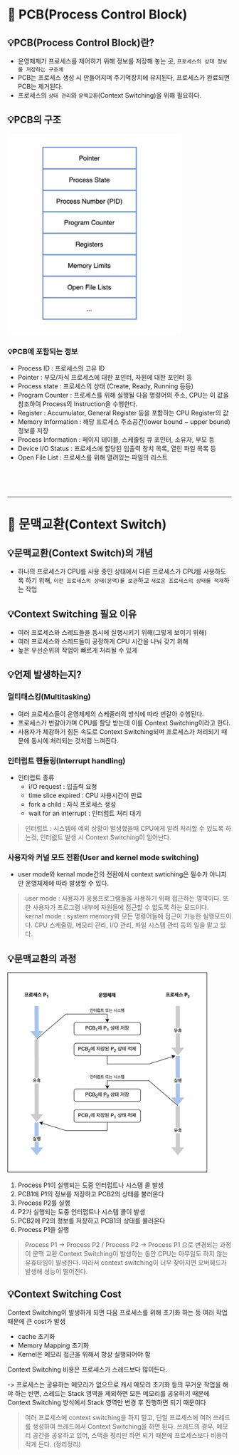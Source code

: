 # 📌 PCB(Process Control Block)
## 💡PCB(Process Control Block)란?
- 운영체제가 프로세스를 제어하기 위해 정보를 저장해 놓는 곳, `프로세스의 상태 정보를 저장하는 구조체`
- PCB는 프로세스 생성 시 만들어지며 주기억장치에 유지된다, 프로세스가 완료되면 PCB는 제거된다.
- 프로세스의 `상태 관리`와 `문맥교환`(Context Switching)을 위해 필요하다.

## 💡PCB의 구조

<img src="img/os_pcb_01.png" height="450">

### 💡PCB에 포함되는 정보
- Process ID : 프로세스의 고유 ID
- Pointer : 부모/자식 프로세스에 대한 포인터, 자원에 대한 포인터 등
- Process state : 프로세스의 상태 (Create, Ready, Running 등등)
- Program Counter : 프로세스를 위해 실행될 다음 명령어의 주소, CPU는 이 값을 참조하여 Process의 Instruction을 수행한다.
- Register : Accumulator, General Register 등을 포함하는 CPU Register의 값
- Memory Information : 해당 프로세스 주소공간(lower bound ~ upper bound) 정보를 저장
- Process Information : 페이지 테이블, 스케줄링 큐 포인터, 소유자, 부모 등
- Device I/O Status : 프로세스에 할당된 입출력 장치 목록, 열린 파일 목록 등
- Open File List : 프로세스를 위해 열려있는 파일의 리스트

<br>
<br>
<br>

---

# 📌 문맥교환(Context Switch)

## 💡문맥교환(Context Switch)의 개념
- 하나의 프로세스가 CPU를 사용 중인 상태에서 다른 프로세스가 CPU를 사용하도록 하기 위해, `이전 프로세스의 상태(문맥)를 보관`하고 `새로운 프로세스의 상태를 적재`하는 작업

## 💡Context Switching 필요 이유
- 여러 프로세스와 스레드들을 동시에 실행시키기 위해(그렇게 보이기 위해)
- 여러 프로세스와 스레드들이 공정하게 CPU 시간을 나눠 갖기 위해
- 높은 우선순위의 작업이 빠르게 처리될 수 있게

## 💡언제 발생하는지?

### 멀티태스킹(Multitasking)
- 여러 프로세스들이 운영체제의 스케줄러의 방식에 따라 번갈아 수행된다.
- 프로세스가 번갈아가며 CPU를 할당 받는데 이를 Context Switching이라고 한다.
- 사용자가 체감하기 힘든 속도로 Context Switching되며 프로세스가 처리되기 때문에 동시에 처리되는 것처럼 느껴진다.

### 인터럽트 핸들링(Interrupt handling)

- 인터럽트 종류
    - I/O request : 입출력 요청
    - time slice expired : CPU 사용시간이 만료
    - fork a child : 자식 프로세스 생성
    - wait for an interrupt : 인터럽트 처리 대기

> 인터럽트 : 시스템에 예외 상황이 발생했을때 CPU에게 알려 처리할 수 있도록 하는것, 인터럾트 발생 시 Context Switching이 일어난다.


### 사용자와 커널 모드 전환(User and kernel mode switching)
- user mode와 kernal mode간의 전환에서 context swtiching은 필수가 아니지만 운영체제에 따라 발생할 수 있다.

> user mode : 사용자가 응용프로그램들을 사용하기 위해 접근하는 영역이다. 또한 사용자가 프로그램 내부에 자원들에 접근할 수 없도록 하는 모드이다.<br>
kernal mode : system memory롸 모든 명령어들에 접근이 가능한 실행모드이다. CPU 스케줄링, 메모리 관리, I/O 관리, 파일 시스템 관리 등의 일을 맡고 있다.


## 💡문맥교환의 과정
<img src="img/os_context_switch_01.png" height="450">

1. Process P1이 실행되는 도중 인터럽트나 시스템 콜 발생
2. PCB1에 P1의 정보를 저장하고 PCB2의 상태를 불러온다
3. Process P2를 실행
4. P2가 실행되는 도중 인터럽트나 시스템 콜이 발생
5. PCB2에 P2의 정보를 저장하고 PCB1의 상태를 불러온다
6. Process P1을 실행

> Process P1 -> Process P2 / Process P2 -> Process P1 으로 변경되는 과정이 문맥 교환
> Context Switching이 발생하는 동안 CPU는 아무일도 하지 않는 유휴타임이 발생한다. 따라서 context switching이 너무 잦아지면 오버헤드가 발생해 성능이 떨어진다.


## 💡Context Switching Cost
Context Switching이 발생하게 되면 다음 프로세스를 위해 초기화 하는 등 여러 작업 때문에 큰 cost가 발생
- cache 초기화
- Memory Mapping 초기화
- Kernel은 메모리 접근을 위해서 항상 실행되어야 함

Context Switching 비용은 프로세스가 스레드보다 많이든다.

-> 프로세스는 공유하는 메모리가 없으므로 캐시 메모리 초기화 등의 무거운 작업을 해야 하는 반면, 스레드는 Stack 영역을 제외하면 모든 메모리를 공유하기 때문에 Context Switching 방식에서 Stack 영역만 변경 후 진행하면 되기 때문이다

>여러 프로세스에 context switching을 하지 말고, 단일 프로세스에 여러 쓰레드를 생성하여 쓰레드에서 Context Switching을 하면 된다.
쓰레드의 경우, 메모리 공간을 공유하고 있어, 스택을 정리만 하면 되기 때문에 프로세스보다 비용이 적게 든다. (정리정리)